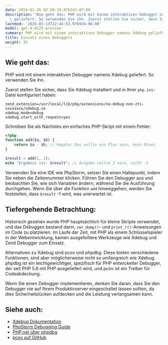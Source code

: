 ```yaml
---
date: 2024-01-26 03:50:39.876341-07:00
description: "Wie geht das: PHP wird mit einem interaktiven Debugger namens Xdebug\
  \ geliefert. So verwenden Sie ihn. Zuerst stellen Sie sicher, dass Sie Xdebug\u2026"
lastmod: '2024-03-13T22:44:53.976934-06:00'
model: gpt-4-0125-preview
summary: PHP wird mit einem interaktiven Debugger namens Xdebug geliefert.
title: Einsatz eines Debuggers
weight: 35
---
```


## Wie geht das:
PHP wird mit einem interaktiven Debugger namens Xdebug geliefert. So verwenden Sie ihn.

Zuerst stellen Sie sicher, dass Sie Xdebug installiert und in Ihrer `php.ini`-Datei konfiguriert haben:

```
zend_extension=/usr/local/lib/php/extensions/no-debug-non-zts-xxxxxxxx/xdebug.so
xdebug.mode=debug
xdebug.start_with_request=yes
```

Schreiben Sie als Nächstes ein einfaches PHP-Skript mit einem Fehler:

```PHP
<?php
function add($a, $b) {
    return $a - $b; // Hoppla! Das sollte ein Plus sein, kein Minus
}

$result = add(1, 2);
echo "Ergebnis ist: $result"; // Ausgabe sollte 3 sein, nicht -1
```

Verwenden Sie eine IDE wie PhpStorm, setzen Sie einen Haltepunkt, indem Sie neben die Zeilennummer klicken. Führen Sie den Debugger aus und beobachten Sie, wie sich Variablen ändern, während Sie die Ausführung durchgehen. Wenn Sie über die Funktion `add` hinweggehen, werden Sie feststellen, dass `$result` -1 wird, was unerwartet ist.

## Tiefergehende Betrachtung:
Historisch gesehen wurde PHP hauptsächlich für kleine Skripte verwendet, und das Debuggen bestand darin, `var_dump()`- und `print_r()`-Anweisungen im Code zu platzieren. Im Laufe der Zeit, mit PHP als einem Schlüsselspieler in der Webentwicklung, kamen ausgefeiltere Werkzeuge wie Xdebug und Zend Debugger zum Einsatz.

Alternativen zu Xdebug sind pcov und phpdbg. Diese bieten verschiedene Funktionen, sind aber möglicherweise nicht so umfangreich wie Xdebug. phpdbg ist ein leichtgewichtiger, spezifisch für PHP entwickelter Debugger, der seit PHP 5.6 mit PHP ausgeliefert wird, und pcov ist ein Treiber für Codeabdeckung.

Wenn Sie einen Debugger implementieren, denken Sie daran, dass Sie den Debugger nie auf Ihrem Produktivserver eingeschaltet lassen sollten, da dies Sicherheitslücken aufdecken und die Leistung verlangsamen kann.

## Siehe auch:
- [Xdebug Dokumentation](https://xdebug.org/docs/)
- [PhpStorm Debugging Guide](https://www.jetbrains.com/help/phpstorm/debugging.html)
- [PHP.net über phpdbg](https://www.php.net/manual/en/book.phpdbg.php)
- [pcov auf GitHub](https://github.com/krakjoe/pcov)
